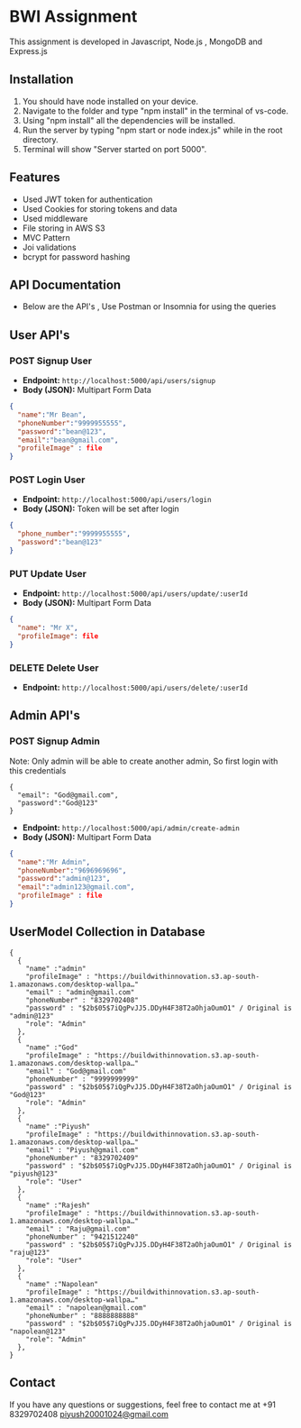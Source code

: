 # BWI Assignment
This assignment is developed in Javascript, Node.js , MongoDB and Express.js

## Installation
1) You should have node installed on your device.
2) Navigate to the folder and type "npm install" in the terminal of vs-code.
3) Using "npm install" all the dependencies will be installed.
4) Run the server by typing "npm start or node index.js" while in the root directory.
5) Terminal will show "Server started on port 5000".

## Features
- Used JWT token for authentication
- Used Cookies for storing tokens and data
- Used middleware
- File storing in AWS S3
- MVC Pattern
- Joi validations
- bcrypt for password hashing
    
## API Documentation
- Below are the API's , Use Postman or Insomnia for using the queries

## User API's

### POST Signup User
- **Endpoint:** `http://localhost:5000/api/users/signup`
- **Body (JSON):**
Multipart Form Data
```json
{
  "name":"Mr Bean",
  "phoneNumber":"9999955555",
  "password":"bean@123",
  "email":"bean@gmail.com",
  "profileImage" : file
}
```
### POST Login User
- **Endpoint:** `http://localhost:5000/api/users/login`
- **Body (JSON):** Token will be set after login

```json
{
  "phone_number":"9999955555",
  "password":"bean@123"
}
```
### PUT Update User
- **Endpoint:** `http://localhost:5000/api/users/update/:userId`
- **Body (JSON):**
Multipart Form Data
```json
{
  "name": "Mr X",
  "profileImage": file
}
```
### DELETE Delete User
- **Endpoint:** `http://localhost:5000/api/users/delete/:userId`

 
## Admin API's
### POST Signup Admin
Note: Only admin will be able to create another admin, So first login with this credentials
```
{
  "email": "God@gmail.com",
  "password":"God@123"
}
```
- **Endpoint:** `http://localhost:5000/api/admin/create-admin`
- **Body (JSON):** Multipart Form Data 
```json
{
  "name":"Mr Admin",
  "phoneNumber":"9696969696",
  "password":"admin@123",
  "email":"admin123@gmail.com",
  "profileImage" : file
}
```

## UserModel Collection in Database

```
{
  {
    "name" :"admin"
    "profileImage" : "https://buildwithinnovation.s3.ap-south-1.amazonaws.com/desktop-wallpa…"
    "email" : "admin@gmail.com"
    "phoneNumber" : "8329702408"
    "password" : "$2b$05$7iQgPvJJ5.DDyH4F38T2aOhjaOumO1" / Original is "admin@123" 
    "role": "Admin"
  },
  {
    "name" :"God"
    "profileImage" : "https://buildwithinnovation.s3.ap-south-1.amazonaws.com/desktop-wallpa…"
    "email" : "God@gmail.com"
    "phoneNumber" : "9999999999"
    "password" : "$2b$05$7iQgPvJJ5.DDyH4F38T2aOhjaOumO1" / Original is "God@123" 
    "role": "Admin"
  },
  {
    "name" :"Piyush"
    "profileImage" : "https://buildwithinnovation.s3.ap-south-1.amazonaws.com/desktop-wallpa…"
    "email" : "Piyush@gmail.com"
    "phoneNumber" : "8329702409"
    "password" : "$2b$05$7iQgPvJJ5.DDyH4F38T2aOhjaOumO1" / Original is "piyush@123"
    "role": "User"
  },
  {
    "name" :"Rajesh"
    "profileImage" : "https://buildwithinnovation.s3.ap-south-1.amazonaws.com/desktop-wallpa…"
    "email" : "Raju@gmail.com"
    "phoneNumber" : "9421512240"
    "password" : "$2b$05$7iQgPvJJ5.DDyH4F38T2aOhjaOumO1" / Original is "raju@123" 
    "role": "User"
  },
  {
    "name" :"Napolean"
    "profileImage" : "https://buildwithinnovation.s3.ap-south-1.amazonaws.com/desktop-wallpa…"
    "email" : "napolean@gmail.com"
    "phoneNumber" : "8888888888"
    "password" : "$2b$05$7iQgPvJJ5.DDyH4F38T2aOhjaOumO1" / Original is "napolean@123" 
    "role": "Admin"
  },
}
```
## Contact
If you have any questions or suggestions, feel free to contact me at +91 8329702408 piyush20001024@gmail.com
